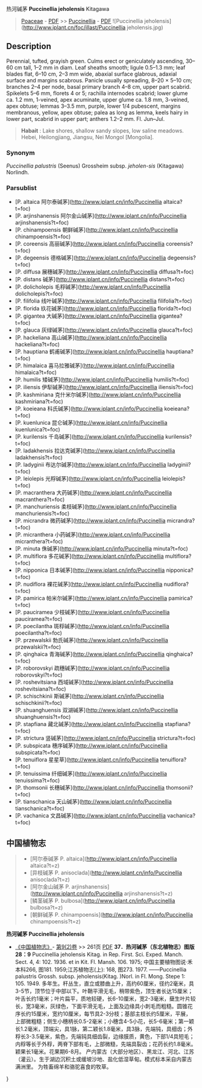热河碱茅 **Puccinellia jeholensis** Kitagawa

> [Poaceae](http://www.iplant.cn/info/Poaceae?t=foc) - [PDF](http://www.iplant.cn/foc/pdf/Poaceae.pdf) >> [Puccinellia](http://www.iplant.cn/info/Puccinellia?t=foc) - [PDF](http://www.iplant.cn/foc/pdf/Puccinellia.pdf)
![Puccinellia jeholensis](http://www.iplant.cn/foc/illast/Puccinellia jeholensis.jpg)

## Description

Perennial, tufted, grayish green. Culms erect or geniculately ascending, 30–60 cm tall, 1–2 mm in diam. Leaf sheaths smooth; ligule 0.5–1.3 mm; leaf blades flat, 6–10 cm, 2–3 mm wide, abaxial surface glabrous, adaxial surface and margins scabrous. Panicle usually spreading, 8–20 × 5–10 cm; branches 2–4 per node, basal primary branch 4–8 cm, upper part scabrid. Spikelets 5–6 mm, florets 4 or 5; rachilla internodes scabrid; lower glume ca. 1.2 mm, 1-veined, apex acuminate, upper glume ca. 1.8 mm, 3-veined, apex obtuse; lemmas 3–3.5 mm, purple, lower 1/4 pubescent, margins membranous, yellow, apex obtuse; palea as long as lemma, keels hairy in lower part, scabrid in upper part; anthers 1.2–2 mm. Fl. Jun–Jul.

> **Habait** : 
> Lake shores, shallow sandy slopes, low saline meadows. Hebei, Heilongjiang, Jiangsu, Nei Mongol [Mongolia].

### Synonym
*Puccinellia palustris* (Seenus) Grossheim subsp. *jeholen-sis* (Kitagawa) Norlindh.

### Parsublist

* [P.  altaica  阿尔泰碱茅](http://www.iplant.cn/info/Puccinellia altaica?t=foc)
* [P.  arjinshanensis  阿尔金山碱茅](http://www.iplant.cn/info/Puccinellia arjinshanensis?t=foc)
* [P.  chinampoensis  朝鲜碱茅](http://www.iplant.cn/info/Puccinellia chinampoensis?t=foc)
* [P.  coreensis  高丽碱茅](http://www.iplant.cn/info/Puccinellia coreensis?t=foc)
* [P.  degeensis  德格碱茅](http://www.iplant.cn/info/Puccinellia degeensis?t=foc)
* [P.  diffusa  展穗碱茅](http://www.iplant.cn/info/Puccinellia diffusa?t=foc)
* [P.  distans  碱茅](http://www.iplant.cn/info/Puccinellia distans?t=foc)
* [P.  dolicholepis  毛稃碱茅](http://www.iplant.cn/info/Puccinellia dolicholepis?t=foc)
* [P.  filifolia  线叶碱茅](http://www.iplant.cn/info/Puccinellia filifolia?t=foc)
* [P.  florida  玖花碱茅](http://www.iplant.cn/info/Puccinellia florida?t=foc)
* [P.  gigantea  大碱茅](http://www.iplant.cn/info/Puccinellia gigantea?t=foc)
* [P.  glauca  灰绿碱茅](http://www.iplant.cn/info/Puccinellia glauca?t=foc)
* [P.  hackeliana  高山碱茅](http://www.iplant.cn/info/Puccinellia hackeliana?t=foc)
* [P.  hauptiana  鹤甫碱茅](http://www.iplant.cn/info/Puccinellia hauptiana?t=foc)
* [P.  himalaica  喜马拉雅碱茅](http://www.iplant.cn/info/Puccinellia himalaica?t=foc)
* [P.  humilis  矮碱茅](http://www.iplant.cn/info/Puccinellia humilis?t=foc)
* [P.  iliensis  伊犁碱茅](http://www.iplant.cn/info/Puccinellia iliensis?t=foc)
* [P.  kashmiriana  克什米尔碱茅](http://www.iplant.cn/info/Puccinellia kashmiriana?t=foc)
* [P.  koeieana  科氏碱茅](http://www.iplant.cn/info/Puccinellia koeieana?t=foc)
* [P.  kuenlunica  昆仑碱茅](http://www.iplant.cn/info/Puccinellia kuenlunica?t=foc)
* [P.  kurilensis  千岛碱茅](http://www.iplant.cn/info/Puccinellia kurilensis?t=foc)
* [P.  ladakhensis  拉达克碱茅](http://www.iplant.cn/info/Puccinellia ladakhensis?t=foc)
* [P.  ladyginii  布达尔碱茅](http://www.iplant.cn/info/Puccinellia ladyginii?t=foc)
* [P.  leiolepis  光稃碱茅](http://www.iplant.cn/info/Puccinellia leiolepis?t=foc)
* [P.  macranthera  大药碱茅](http://www.iplant.cn/info/Puccinellia macranthera?t=foc)
* [P.  manchuriensis  柔枝碱茅](http://www.iplant.cn/info/Puccinellia manchuriensis?t=foc)
* [P.  micrandra  微药碱茅](http://www.iplant.cn/info/Puccinellia micrandra?t=foc)
* [P.  micranthera  小药碱茅](http://www.iplant.cn/info/Puccinellia micranthera?t=foc)
* [P.  minuta  侏碱茅](http://www.iplant.cn/info/Puccinellia minuta?t=foc)
* [P.  multiflora  多花碱茅](http://www.iplant.cn/info/Puccinellia multiflora?t=foc)
* [P.  nipponica  日本碱茅](http://www.iplant.cn/info/Puccinellia nipponica?t=foc)
* [P.  nudiflora  裸花碱茅](http://www.iplant.cn/info/Puccinellia nudiflora?t=foc)
* [P.  pamirica  帕米尔碱茅](http://www.iplant.cn/info/Puccinellia pamirica?t=foc)
* [P.  pauciramea  少枝碱茅](http://www.iplant.cn/info/Puccinellia pauciramea?t=foc)
* [P.  poecilantha  斑稃碱茅](http://www.iplant.cn/info/Puccinellia poecilantha?t=foc)
* [P.  przewalskii  勃氏碱茅](http://www.iplant.cn/info/Puccinellia przewalskii?t=foc)
* [P.  qinghaica  青海碱茅](http://www.iplant.cn/info/Puccinellia qinghaica?t=foc)
* [P.  roborovskyi  疏穗碱茅](http://www.iplant.cn/info/Puccinellia roborovskyi?t=foc)
* [P.  roshevitsiana  西域碱茅](http://www.iplant.cn/info/Puccinellia roshevitsiana?t=foc)
* [P.  schischkinii  斯碱茅](http://www.iplant.cn/info/Puccinellia schischkinii?t=foc)
* [P.  shuanghuensis  双湖碱茅](http://www.iplant.cn/info/Puccinellia shuanghuensis?t=foc)
* [P.  stapfiana  藏北碱茅](http://www.iplant.cn/info/Puccinellia stapfiana?t=foc)
* [P.  strictura  竖碱茅](http://www.iplant.cn/info/Puccinellia strictura?t=foc)
* [P.  subspicata  穗序碱茅](http://www.iplant.cn/info/Puccinellia subspicata?t=foc)
* [P.  tenuiflora  星星草](http://www.iplant.cn/info/Puccinellia tenuiflora?t=foc)
* [P.  tenuissima  纤细碱茅](http://www.iplant.cn/info/Puccinellia tenuissima?t=foc)
* [P.  thomsonii  长穗碱茅](http://www.iplant.cn/info/Puccinellia thomsonii?t=foc)
* [P.  tianschanica  天山碱茅](http://www.iplant.cn/info/Puccinellia tianschanica?t=foc)
* [P.  vachanica  文昌碱茅](http://www.iplant.cn/info/Puccinellia vachanica?t=foc)

## 中国植物志

> * [阿尔泰碱茅  P.  altaica](http://www.iplant.cn/info/Puccinellia altaica?t=z)
> * [异枝碱茅  P.  anisoclada](http://www.iplant.cn/info/Puccinellia anisoclada?t=z)
> * [阿尔金山碱茅  P.  arjinshanensis](http://www.iplant.cn/info/Puccinellia arjinshanensis?t=z)
> * [鳞茎碱茅  P.  bulbosa](http://www.iplant.cn/info/Puccinellia bulbosa?t=z)
> * [朝鲜碱茅  P.  chinampoensis](http://www.iplant.cn/info/Puccinellia chinampoensis?t=z)

**热河碱茅 Puccinellia jeholensis**

* [《中国植物志》](http://www.iplant.cn/frps)- [第9(2)卷](http://www.iplant.cn/frps/vol/9(2)) >> 261页 [PDF](http://www.iplant.cn/frps/pdf/9(2)/261a.pdf)
**37．热河碱茅（东北植物志）图版28：9**
Puccinellia jeholensis Kitag. in Rep. First. Sci. Exped. Manch. Sect. 4, 4: 102. 1936. et in Kit. Fl. Mansh. 106. 1975; 中国主要植物图说·禾本科266, 图181. 1959;江苏植物志(上): 168, 图273. 1977. ——Puccinellia palustris Grossh. subsp. jeholensis(Kitag. )Norl. in Fl. Mong. Stepe 1: 105. 1949.
多年生。秆丛生，直立或膝曲上升，高约60厘米，径约2毫米，具3-5节，顶节位于中部以下。叶鞘平滑无毛，稍带紫色，顶生者长达15厘米；叶舌长约1毫米；叶片扁平，质地较硬，长6-10厘米，宽2-3毫米，蘖生叶片较长，宽3毫米，灰绿色，下面平滑无毛，上面及边缘具小刺毛而粗糙。圆锥花序长约15厘米，宽约10厘米，每节具2-3分枝；基部主枝长约5厘米，平展，上部微粗糙；侧生小穗柄长0.5-2毫米；小穗含4-5小花，长5-6毫米；第一颖长1.2毫米，顶端尖，具1脉，第二颖长1.8毫米，具3脉，先端钝，具细齿；外稃长3-3.5毫米，紫色，先端钝具细齿裂，边缘膜质，黄色，下部1/4具短毛；内稃等长于外稃，两脊下部有毛，上部微糙，先端具裂齿；花药长约1.8毫米。颖果长1毫米。花果期6-8月。
产内蒙古（大部分地区）、黑龙江、河北、江苏（灌云）。生于湖边沉积土或缓坡沙地、盐化低湿草甸。模式标本采自内蒙古满洲里。
为牲畜绵羊和骆驼喜食的牧草。

}